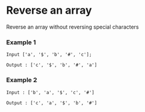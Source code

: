 # Reverse an array

Reverse an array without reversing special characters

### Example 1

```
Input ['a', '$', 'b', '#', 'c'];
```

```
Output : ['c', '$', 'b', '#', 'a']
```

### Example 2

```
Input : ['b', 'a', '$', 'c', '#']
```

```
Output : ['c', 'a', '$', 'b', '#']
```
